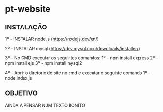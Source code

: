 ﻿# pt-website


## INSTALAÇÃO

1º - INSTALAR node.js (https://nodejs.dev/en/)

2º - INSTALAR mysql (https://dev.mysql.com/downloads/installer/)

3º - No CMD executar os seguintes comandos:
    1º - npm install express
    2º - npm install ejs
    3º - npm install mysql2

4º - Abrir o diretorio do site no cmd e executar o seguinte comando
    1º - node index.js

## OBJETIVO

AINDA A PENSAR NUM TEXTO BONITO
